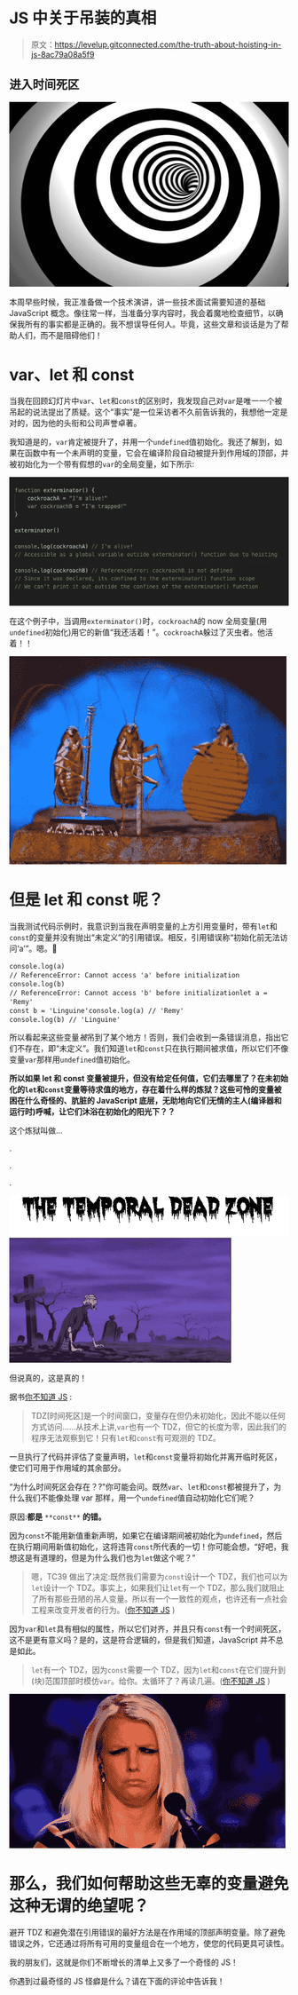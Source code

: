# JS 中关于吊装的真相

> 原文：<https://levelup.gitconnected.com/the-truth-about-hoisting-in-js-8ac79a08a5f9>

## 进入时间死区

![](img/a7d7ad5e4f745c631a859d4957afcbbe.png)

本周早些时候，我正准备做一个技术演讲，讲一些技术面试需要知道的基础 JavaScript 概念。像往常一样，当准备分享内容时，我会着魔地检查细节，以确保我所有的事实都是正确的。我不想误导任何人。毕竟，这些文章和谈话是为了帮助人们，而不是阻碍他们！

# var、let 和 const

当我在回顾幻灯片中`var`、`let`和`const`的区别时，我发现自己对`var`是唯一一个被吊起的说法提出了质疑。这个“事实”是一位采访者不久前告诉我的，我想他一定是对的，因为他的头衔和公司声誉卓著。

我知道是的，`var`肯定被提升了，并用一个`undefined`值初始化。我还了解到，如果在函数中有一个未声明的变量，它会在编译阶段自动被提升到作用域的顶部，并被初始化为一个带有假想的`var`的全局变量，如下所示:

![](img/2523d9759e7ef51e3d7466959fe6e243.png)

在这个例子中，当调用`exterminator()`时，`cockroachA`的 now 全局变量(用`undefined`初始化)用它的新值“我还活着！”。`cockroachA`躲过了灭虫者。他活着！！

![](img/782094bc48e7a16a54b5e89a17d14a30.png)

# 但是 let 和 const 呢？

当我测试代码示例时，我意识到当我在声明变量的上方引用变量时，带有`let`和`const`的变量并没有抛出“未定义”的引用错误。相反，引用错误称“初始化前无法访问‘a’”。嗯。🤔

```
console.log(a) 
// ReferenceError: Cannot access 'a' before initialization
console.log(b) 
// ReferenceError: Cannot access 'b' before initializationlet a = 'Remy'
const b = 'Linguine'console.log(a) // 'Remy'
console.log(b) // 'Linguine'
```

所以看起来这些变量*被*吊到了某个地方！否则，我们会收到一条错误消息，指出它们不存在，即“未定义”。我们知道`let`和`const`只在执行期间被求值，所以它们不像变量`var`那样用`undefined`值初始化。

**所以如果 let 和 const 变量被提升，但没有给定任何值，它们去哪里了？在未初始化的`let`和`const`变量等待求值的地方，存在着什么样的炼狱？这些可怜的变量被困在什么奇怪的、肮脏的 JavaScript 底层，无助地向它们无情的主人(编译器和运行时)呼喊，让它们沐浴在初始化的阳光下？？**

这个炼狱叫做…

.

.

.

![](img/f52a4eec094c9867d868511775d03913.png)![](img/8c54348db89a3aef952a1b19525fceda.png)

但说真的，这是真的！

据书[你不知道 JS](https://github.com/getify/You-Dont-Know-JS/blob/2nd-ed/scope-closures/ch5.md#uninitialized-variables-aka-tdz) :

> TDZ[时间死区]是一个时间窗口，变量存在但仍未初始化，因此不能以任何方式访问……从技术上讲,`var`也有一个 TDZ，但它的长度为零，因此我们的程序无法观察到它！只有`let`和`const`有可观测的 TDZ。

一旦执行了代码并评估了变量声明，`let`和`const`变量将初始化并离开临时死区，使它们可用于作用域的其余部分。

“为什么时间死区会存在？?"你可能会问。既然`var`、`let`和`const`都被提升了，为什么我们不能像处理 var 那样，用一个`undefined`值自动初始化它们呢？

原因:**都是** `**const**` **的错。**

因为`const`不能用新值重新声明，如果它在编译期间被初始化为`undefined`，然后在执行期间用新值初始化，这将违背`const`所代表的一切！你可能会想，“好吧，我想这是有道理的，但是为什么我们也为`let`做这个呢？”

> 嗯，TC39 做出了决定:既然我们需要为`const`设计一个 TDZ，我们也可以为`let`设计一个 TDZ。事实上，如果我们让`let`有一个 TDZ，那么我们就阻止了所有那些丑陋的吊人变量。所以有一个一致性的观点，也许还有一点社会工程来改变开发者的行为。([你不知道 JS](https://github.com/getify/You-Dont-Know-JS/blob/2nd-ed/scope-closures/apA.md) )

因为`var`和`let`具有相似的属性，所以它们对齐，并且只有`const`有一个时间死区，这不是更有意义吗？是的，这是符合逻辑的，但是我们知道，JavaScript 并不总是如此。

> `let`有一个 TDZ，因为`const`需要一个 TDZ，因为`let`和`const`在它们提升到(块)范围顶部时模仿`var`。给你。太循环了？再读几遍。([你不知道 JS](https://github.com/getify/You-Dont-Know-JS/blob/2nd-ed/scope-closures/apA.md) )

![](img/91f6a441cae41d743a6dd966dddc3d99.png)

# 那么，我们如何帮助这些无辜的变量避免这种无谓的绝望呢？

避开 TDZ 和避免潜在引用错误的最好方法是在作用域的顶部声明变量。除了避免错误之外，它还通过将所有可用的变量组合在一个地方，使您的代码更具可读性。

我的朋友们，这就是你们不断增长的清单上又多了一个奇怪的 JS！

你遇到过最奇怪的 JS 怪癖是什么？请在下面的评论中告诉我！